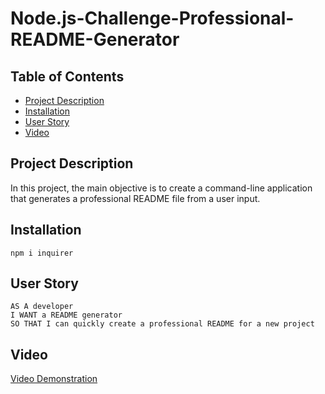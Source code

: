 # Node.js-Challenge-Professional-README-Generator

## Table of Contents
* [Project Description](#project-description)
* [Installation](#installation)
* [User Story](#user-story)
* [Video](#video)


## Project Description

In this project, the main objective is to create a command-line application that generates a professional README file from a user input.

## Installation

```
npm i inquirer
```

## User Story

```
AS A developer
I WANT a README generator
SO THAT I can quickly create a professional README for a new project
```

## Video

[Video Demonstration](https://drive.google.com/file/d/1qEVThDq6eL2E6ShG2AnSwJsK3L9PmW2m/view)
